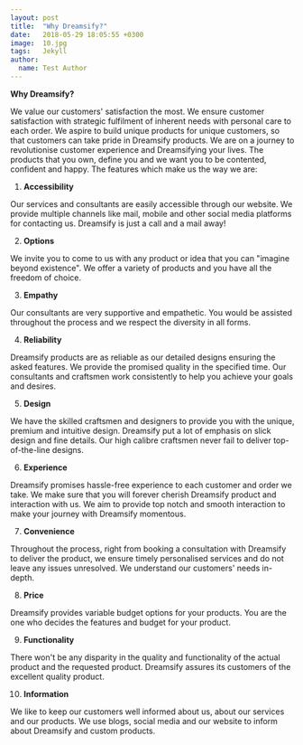```yaml
---
layout: post
title:  "Why Dreamsify?"
date:   2018-05-29 18:05:55 +0300
image:  10.jpg
tags:   Jekyll
author:
  name: Test Author
---
```


**Why Dreamsify?**

We value our customers&#39; satisfaction the most. We ensure customer satisfaction with strategic fulfilment of inherent needs with personal care to each order. We aspire to build unique products for unique customers, so that customers can take pride in Dreamsify products. We are on a journey to revolutionise customer experience and Dreamsifying your lives. The products that you own, define you and we want you to be contented, confident and happy. The features which make us the way we are:

1. **Accessibility**

Our services and consultants are easily accessible through our website. We provide multiple channels like mail, mobile and other social media platforms for contacting us. Dreamsify is just a call and a mail away!

2. **Options**

We invite you to come to us with any product or idea that you can &quot;imagine beyond existence&quot;. We offer a variety of products and you have all the freedom of choice.

3. **Empathy**

Our consultants are very supportive and empathetic. You would be assisted throughout the process and we respect the diversity in all forms.

4. **Reliability**

Dreamsify products are as reliable as our detailed designs ensuring the asked features. We provide the promised quality in the specified time. Our consultants and craftsmen work consistently to help you achieve your goals and desires.

5. **Design**

We have the skilled craftsmen and designers to provide you with the unique, premium and intuitive design. Dreamsify put a lot of emphasis on slick design and fine details. Our high calibre craftsmen never fail to deliver top-of-the-line designs.

6. **Experience**

Dreamsify promises hassle-free experience to each customer and order we take. We make sure that you will forever cherish Dreamsify product and interaction with us. We aim to provide top notch and smooth interaction to make your journey with Dreamsify momentous.

7. **Convenience**

Throughout the process, right from booking a consultation with Dreamsify to deliver the product, we ensure timely personalised services and do not leave any issues unresolved. We understand our customers&#39; needs in-depth.

8. **Price**

Dreamsify provides variable budget options for your products. You are the one who decides the features and budget for your product.

9. **Functionality**

There won&#39;t be any disparity in the quality and functionality of the actual product and the requested product. Dreamsify assures its customers of the excellent quality product.

10. **Information**

We like to keep our customers well informed about us, about our services and our products. We use blogs, social media and our website to inform about Dreamsify and custom products.